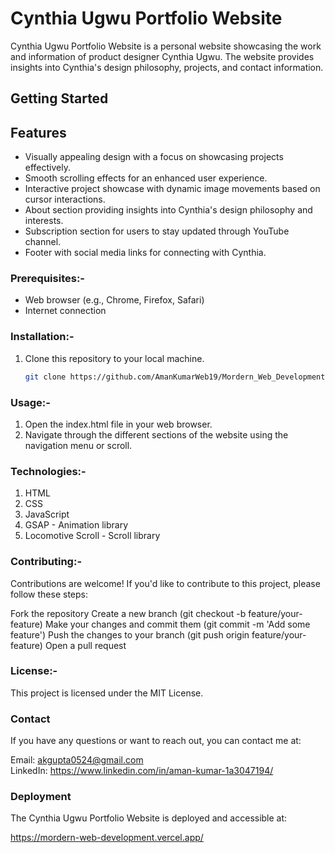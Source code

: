 # Cynthia Ugwu Portfolio Website

Cynthia Ugwu Portfolio Website is a personal website showcasing the work and information of product designer Cynthia Ugwu. The website provides insights into Cynthia's design philosophy, projects, and contact information.

## Getting Started

## Features

- Visually appealing design with a focus on showcasing projects effectively.
- Smooth scrolling effects for an enhanced user experience.
- Interactive project showcase with dynamic image movements based on cursor interactions.
- About section providing insights into Cynthia's design philosophy and interests.
- Subscription section for users to stay updated through YouTube channel.
- Footer with social media links for connecting with Cynthia.

### Prerequisites:-

- Web browser (e.g., Chrome, Firefox, Safari)
- Internet connection

### Installation:-

1. Clone this repository to your local machine.
   ```sh
   git clone https://github.com/AmanKumarWeb19/Mordern_Web_Development.git

### Usage:-

1. Open the index.html file in your web browser.
2. Navigate through the different sections of the website using the navigation menu or scroll.


### Technologies:-
1. HTML
2. CSS
3. JavaScript
4. GSAP - Animation library
5. Locomotive Scroll - Scroll library


### Contributing:-

Contributions are welcome! If you'd like to contribute to this project, please follow these steps:

Fork the repository
Create a new branch (git checkout -b feature/your-feature)
Make your changes and commit them (git commit -m 'Add some feature')
Push the changes to your branch (git push origin feature/your-feature)
Open a pull request

### License:-
This project is licensed under the MIT License.

### Contact
If you have any questions or want to reach out, you can contact me at:

Email: akgupta0524@gmail.com    
LinkedIn: https://www.linkedin.com/in/aman-kumar-1a3047194/

### Deployment
The Cynthia Ugwu Portfolio Website is deployed and accessible at:

https://mordern-web-development.vercel.app/